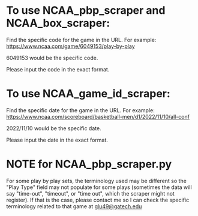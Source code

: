 # To use NCAA_pbp_scraper and NCAA_box_scraper:

Find the specific code for the game in the URL. For example:
https://www.ncaa.com/game/6049153/play-by-play

6049153 would be the specific code.

Please input the code in the exact format.

# To use NCAA_game_id_scraper:

Find the specific date for the game in the URL. For example:
https://www.ncaa.com/scoreboard/basketball-men/d1/2022/11/10/all-conf

2022/11/10 would be the specific date.

Please input the date in the exact format.

# NOTE for NCAA_pbp_scraper.py

For some play by play sets, the terminology used may be different so the "Play Type" field may not populate for some plays (sometimes the data will say "time-out", "timeout", or "time out", which the scraper might not register). 
If that is the case, please contact me so I can check the specific terminology related to that game at glu49@gatech.edu

